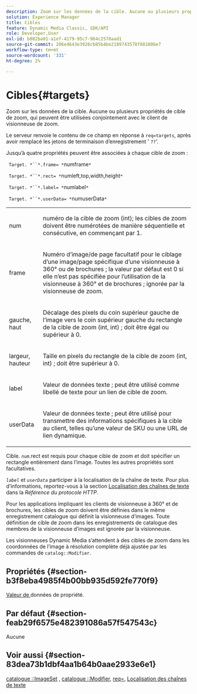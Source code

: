 ```yaml
---
description: Zoom sur les données de la cible. Aucune ou plusieurs propriétés de cible de zoom, qui peuvent être utilisées conjointement avec le client de visionneuse de zoom.
solution: Experience Manager
title: Cibles
feature: Dynamic Media Classic, SDK/API
role: Developer,User
exl-id: b882ba01-a1ef-4179-95c7-964c2578aad1
source-git-commit: 206e4643e3926cb85b4be2189743578f88180be7
workflow-type: tm+mt
source-wordcount: '331'
ht-degree: 2%

---
```


# Cibles{#targets}

Zoom sur les données de la cible. Aucune ou plusieurs propriétés de cible de zoom, qui peuvent être utilisées conjointement avec le client de visionneuse de zoom.

Le serveur renvoie le contenu de ce champ en réponse à `req=targets`, après avoir remplacé les jetons de terminaison d’enregistrement &#39; `??`&#39;.

Jusqu’à quatre propriétés peuvent être associées à chaque cible de zoom :

` Target. *``*.frame= *`numframe`*`

` Target. *``*.rect= *`numleft,top,width,height`*`

` Target. *``*.label= *`numlabel`*`

` Target. *``*.userData= *`numuserData`*`

<table id="simpletable_4C20157A7A444DEB9959B335CAFBAEC8"> 
 <tr class="strow"> 
  <td class="stentry"> <p> <span class="codeph"> <span class="varname"> num  </span> </span> </p> </td> 
  <td class="stentry"> <p>numéro de la cible de zoom (int); les cibles de zoom doivent être numérotées de manière séquentielle et consécutive, en commençant par 1. </p> </td> 
 </tr> 
 <tr class="strow"> 
  <td class="stentry"> <p> <span class="codeph"> <span class="varname"> frame  </span> </span> </p> </td> 
  <td class="stentry"> <p>Numéro d’image/de page facultatif pour le ciblage d’une image/page spécifique d’une visionneuse à 360° ou de brochures ; la valeur par défaut est 0 si elle n’est pas spécifiée pour l’utilisation de la visionneuse à 360° et de brochures ; ignorée par la visionneuse de zoom. </p> </td> 
 </tr> 
 <tr class="strow"> 
  <td class="stentry"> <p> <span class="codeph"> <span class="varname"> gauche, haut  </span> </span> </p> </td> 
  <td class="stentry"> <p>Décalage des pixels du coin supérieur gauche de l’image vers le coin supérieur gauche du rectangle de la cible de zoom (int, int) ; doit être égal ou supérieur à 0. </p> </td> 
 </tr> 
 <tr class="strow"> 
  <td class="stentry"> <p> <span class="codeph"> <span class="varname"> largeur, hauteur  </span> </span> </p> </td> 
  <td class="stentry"> <p>Taille en pixels du rectangle de la cible de zoom (int, int) ; doit être supérieur à 0. </p> </td> 
 </tr> 
 <tr class="strow"> 
  <td class="stentry"> <p> <span class="codeph"> <span class="varname"> label  </span> </span> </p> </td> 
  <td class="stentry"> <p>Valeur de données texte ; peut être utilisé comme libellé de texte pour un lien de cible de zoom. </p> </td> 
 </tr> 
 <tr class="strow"> 
  <td class="stentry"> <p> <span class="codeph"> <span class="varname"> userData  </span> </span> </p> </td> 
  <td class="stentry"> <p>Valeur de données texte ; peut être utilisé pour transmettre des informations spécifiques à la cible au client, telles qu’une valeur de SKU ou une URL de lien dynamique. </p> </td> 
 </tr> 
</table>

Cible. *`num`*.rect est requis pour chaque cible de zoom et doit spécifier un rectangle entièrement dans l’image. Toutes les autres propriétés sont facultatives.

*`label`* et  *`userData`* participer à la localisation de la chaîne de texte. Pour plus d’informations, reportez-vous à la section [Localisation des chaînes de texte](/help/aem-is-ir-api/is-api/http-ref/image-serving-api-ref/c-http-protocol-reference/c-syntax-and-features/r-text-string-localization.md) dans la *Référence du protocole HTTP*.

Pour les applications impliquant les clients de visionneuse à 360° et de brochures, les cibles de zoom doivent être définies dans le même enregistrement catalogue qui définit la visionneuse d’images. Toute définition de cible de zoom dans les enregistrements de catalogue des membres de la visionneuse d’images est ignorée par la visionneuse.

Les visionneuses Dynamic Media s’attendent à des cibles de zoom dans les coordonnées de l’image à résolution complète déjà ajustée par les commandes de `catalog::Modifier`.

## Propriétés {#section-b3f8eba4985f4b00bb935d592fe770f9}

[Valeur de ](/help/aem-is-ir-api/is-api/image-catalog/image-serving-api-ref/c-image-catalog-reference/c-overview/c-common-data-types/r-property-data.md) données de propriété.

## Par défaut {#section-feab29f6575e482391086a57f547543c}

Aucune

## Voir aussi {#section-83dea73b1dbf4aa1b64b0aae2933e6e1}

[catalogue ::ImageSet](../../../../../../is-api/image-catalog/image-serving-api-ref/c-image-catalog-reference/c-image-svg-data-reference/c-image-data-reference/r-imageset-cat.md#reference-4764d347afd64afdaede9a74c7565256) ,  [catalogue ::Modifier](../../../../../../is-api/image-catalog/image-serving-api-ref/c-image-catalog-reference/c-image-svg-data-reference/c-image-data-reference/r-modifier-cat.md#reference-d2c6884b3a2248fab81a112d27969834),  [req=](/help/aem-is-ir-api/is-api/http-ref/image-serving-api-ref/c-http-protocol-reference/c-command-reference/r-req/r-req.md),  [Localisation des chaînes de texte](/help/aem-is-ir-api/is-api/http-ref/image-serving-api-ref/c-http-protocol-reference/c-syntax-and-features/r-text-string-localization.md)
